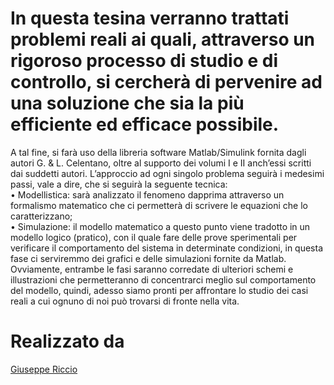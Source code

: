 # In questa tesina verranno trattati problemi reali ai quali, attraverso un rigoroso processo di studio e di controllo, si cercherà di pervenire ad una soluzione che sia la più efficiente ed efficace possibile.

A tal fine, si farà uso della libreria software Matlab/Simulink fornita dagli autori G. & L. Celentano, oltre al supporto dei volumi I e II anch’essi scritti dai suddetti autori. 
L’approccio ad ogni singolo problema seguirà i medesimi passi, vale a dire, che si seguirà la seguente tecnica:<br>
•	Modellistica: sarà analizzato il fenomeno dapprima attraverso un formalismo matematico che ci permetterà di scrivere le equazioni che lo caratterizzano;<br>
•	Simulazione: il modello matematico a questo punto viene tradotto in un modello logico (pratico), con il quale fare delle prove sperimentali per verificare il comportamento del sistema in determinate condizioni, in questa fase ci serviremmo dei grafici e delle simulazioni fornite da Matlab.
Ovviamente, entrambe le fasi saranno corredate di ulteriori schemi e illustrazioni che permetteranno di concentrarci meglio sul comportamento del modello, quindi, adesso siamo pronti per affrontare lo studio dei casi reali a cui ognuno di noi può trovarsi di fronte nella vita.

# Realizzato da
</a><a title="Giuseppe Riccio" href="https://github.com/giuseppericcio" target="_blank" >Giuseppe Riccio</a>
